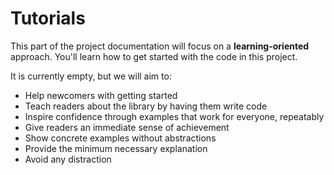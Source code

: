 # Tutorials

This part of the project documentation
will focus on a **learning-oriented** approach.
You'll learn how to get started with the code in this project.

It is currently empty, but we will aim to:

- Help newcomers with getting started
- Teach readers about the library by having them write code
- Inspire confidence through examples that work for everyone, repeatably
- Give readers an immediate sense of achievement
- Show concrete examples without abstractions
- Provide the minimum necessary explanation
- Avoid any distraction
